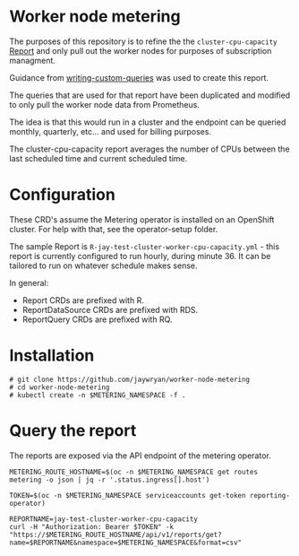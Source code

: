 # Worker node metering

The purposes of this repository is to refine the the `cluster-cpu-capacity` [Report](https://github.com/kube-reporting/metering-operator/blob/master/Documentation/reports.md) and only pull out the worker nodes for purposes of subscription managment.

Guidance from [writing-custom-queries](https://github.com/kube-reporting/metering-operator/blob/master/Documentation/writing-custom-queries.md) was used to create this report.

The queries that are used for that report have been duplicated and modified to only pull the worker node data from Prometheus.

The idea is that this would run in a cluster and the endpoint can be queried monthly, quarterly, etc... and used for billing purposes.

The cluster-cpu-capacity report averages the number of CPUs between the last scheduled time and current scheduled time.

# Configuration

These CRD's assume the Metering operator is installed on an OpenShift cluster. For help with that, see the operator-setup folder.

The sample Report is `R-jay-test-cluster-worker-cpu-capacity.yml` - this report is currently configured to run hourly, during minute 36. It can be tailored to run on whatever schedule makes sense.

In general:
* Report CRDs are prefixed with R.
* ReportDataSource CRDs are prefixed with RDS.
* ReportQuery CRDs are prefixed with RQ.

# Installation

``` shell
# git clone https://github.com/jaywryan/worker-node-metering
# cd worker-node-metering
# kubectl create -n $METERING_NAMESPACE -f .
```

# Query the report

The reports are exposed via the API endpoint of the metering operator.
``` shell
METERING_ROUTE_HOSTNAME=$(oc -n $METERING_NAMESPACE get routes metering -o json | jq -r '.status.ingress[].host')

TOKEN=$(oc -n $METERING_NAMESPACE serviceaccounts get-token reporting-operator)

REPORTNAME=jay-test-cluster-worker-cpu-capacity
curl -H "Authorization: Bearer $TOKEN" -k "https://$METERING_ROUTE_HOSTNAME/api/v1/reports/get?name=$REPORTNAME&namespace=$METERING_NAMESPACE&format=csv"
```


